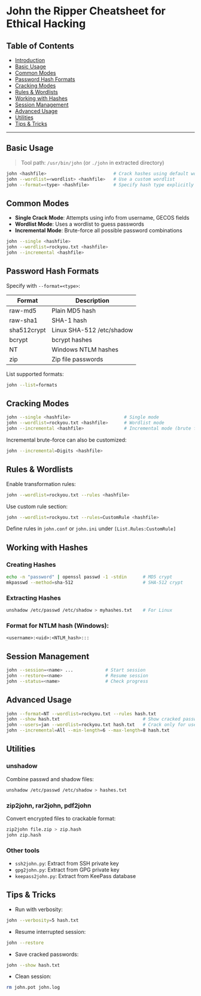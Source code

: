 
# John the Ripper Cheatsheet for Ethical Hacking

## Table of Contents

* [Introduction](#introduction)
* [Basic Usage](#basic-usage)
* [Common Modes](#common-modes)
* [Password Hash Formats](#password-hash-formats)
* [Cracking Modes](#cracking-modes)
* [Rules & Wordlists](#rules--wordlists)
* [Working with Hashes](#working-with-hashes)
* [Session Management](#session-management)
* [Advanced Usage](#advanced-usage)
* [Utilities](#utilities)
* [Tips & Tricks](#tips--tricks)

---

## Basic Usage

> Tool path: `/usr/bin/john` (or `./john` in extracted directory)

```bash
john <hashfile>                         # Crack hashes using default wordlist
john --wordlist=<wordlist> <hashfile>   # Use a custom wordlist
john --format=<type> <hashfile>         # Specify hash type explicitly
```

## Common Modes

* **Single Crack Mode**: Attempts using info from username, GECOS fields
* **Wordlist Mode**: Uses a wordlist to guess passwords
* **Incremental Mode**: Brute-force all possible password combinations

```bash
john --single <hashfile>
john --wordlist=rockyou.txt <hashfile>
john --incremental <hashfile>
```

## Password Hash Formats

Specify with `--format=<type>`:

| Format      | Description               |
| ----------- | ------------------------- |
| raw-md5     | Plain MD5 hash            |
| raw-sha1    | SHA-1 hash                |
| sha512crypt | Linux SHA-512 /etc/shadow |
| bcrypt      | bcrypt hashes             |
| NT          | Windows NTLM hashes       |
| zip         | Zip file passwords        |

List supported formats:

```bash
john --list=formats
```

## Cracking Modes

```bash
john --single <hashfile>                    # Single mode
john --wordlist=rockyou.txt <hashfile>      # Wordlist mode
john --incremental <hashfile>               # Incremental mode (brute force)
```

Incremental brute-force can also be customized:

```bash
john --incremental=Digits <hashfile>
```

## Rules & Wordlists

Enable transformation rules:

```bash
john --wordlist=rockyou.txt --rules <hashfile>
```

Use custom rule section:

```bash
john --wordlist=rockyou.txt --rules=CustomRule <hashfile>
```

Define rules in `john.conf` or `john.ini` under `[List.Rules:CustomRule]`

## Working with Hashes

### Creating Hashes

```bash
echo -n "password" | openssl passwd -1 -stdin      # MD5 crypt
mkpasswd --method=sha-512                          # SHA-512 crypt
```

### Extracting Hashes

```bash
unshadow /etc/passwd /etc/shadow > myhashes.txt    # For Linux
```

### Format for NTLM hash (Windows):

```
<username>:<uid>:<NTLM_hash>:::
```

## Session Management

```bash
john --session=<name> ...            # Start session
john --restore=<name>                # Resume session
john --status=<name>                 # Check progress
```

## Advanced Usage

```bash
john --format=NT --wordlist=rockyou.txt --rules hash.txt
john --show hash.txt                               # Show cracked passwords
john --users=jan --wordlist=rockyou.txt hash.txt   # Crack only for user 'jan'
john --incremental=All --min-length=6 --max-length=8 hash.txt
```

## Utilities

### unshadow

Combine passwd and shadow files:

```bash
unshadow /etc/passwd /etc/shadow > hashes.txt
```

### zip2john, rar2john, pdf2john

Convert encrypted files to crackable format:

```bash
zip2john file.zip > zip.hash
john zip.hash
```

### Other tools

* `ssh2john.py`: Extract from SSH private key
* `gpg2john.py`: Extract from GPG private key
* `keepass2john.py`: Extract from KeePass database

## Tips & Tricks

* Run with verbosity:

```bash
john --verbosity=5 hash.txt
```

* Resume interrupted session:

```bash
john --restore
```

* Save cracked passwords:

```bash
john --show hash.txt
```

* Clean session:

```bash
rm john.pot john.log
```
